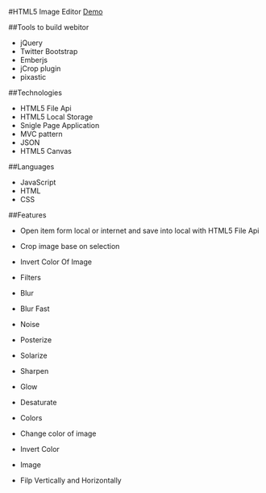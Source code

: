 #HTML5 Image Editor [Demo](http://webitor.cloudsite.ir/)

##Tools to build webitor

* jQuery
* Twitter Bootstrap
* Emberjs
* jCrop plugin
* pixastic


##Technologies
* HTML5 File Api
* HTML5 Local Storage
* Snigle Page Application
* MVC pattern
* JSON
* HTML5 Canvas

##Languages
* JavaScript
* HTML
* CSS

##Features

* Open item form local or internet and save into local with HTML5 File Api
* Crop image base on selection
* Invert Color Of Image
* Filters
 * Blur
 * Blur Fast
 * Noise
 * Posterize
 * Solarize
 * Sharpen
 * Glow
 * Desaturate

* Colors
 * Change color of image
 * Invert Color

* Image 
 * Filp Vertically and Horizontally
